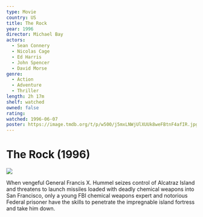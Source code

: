 ```yaml
---
type: Movie
country: US
title: The Rock
year: 1996
director: Michael Bay
actors:
  - Sean Connery
  - Nicolas Cage
  - Ed Harris
  - John Spencer
  - David Morse
genre:
  - Action
  - Adventure
  - Thriller
length: 2h 17m
shelf: watched
owned: false
rating:
watched: 1996-06-07
poster: https://image.tmdb.org/t/p/w500/j5mxLNWjUlXUUk8weFBtnF4afIR.jpg
---
```


# The Rock (1996)

![](https://image.tmdb.org/t/p/w500/j5mxLNWjUlXUUk8weFBtnF4afIR.jpg)

When vengeful General Francis X. Hummel seizes control of Alcatraz Island and threatens to launch missiles loaded with deadly chemical weapons into San Francisco, only a young FBI chemical weapons expert and notorious Federal prisoner have the skills to penetrate the impregnable island fortress and take him down.